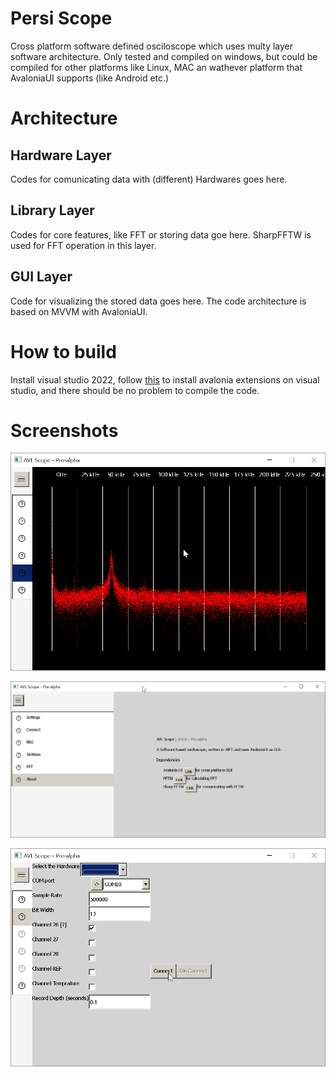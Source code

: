 # Persi Scope
Cross platform software defined osciloscope which uses multy layer software architecture.
Only tested and compiled on windows, but could be compiled for other platforms like Linux, MAC an wathever platform that AvaloniaUI  supports (like Android etc.)

# Architecture

## Hardware Layer
Codes for comunicating data with (different) Hardwares goes here.

## Library Layer
Codes for core features, like FFT or storing data goe here.
SharpFFTW is used for FFT operation in this layer.

## GUI Layer
Code for visualizing the stored data goes here.
The code architecture is based on MVVM with AvaloniaUI.

# How to build

Install visual studio 2022, follow [this](https://docs.avaloniaui.net/docs/get-started/install-the-avalonia-extension) to install avalonia extensions on visual studio, and there should be no problem to compile the code.

# Screenshots

![FFT](/Docs/screenshots/prealpha/fft.png)


![About](/Docs/screenshots/prealpha/about.png)


![Connect](/Docs/screenshots/prealpha/connect.png)

